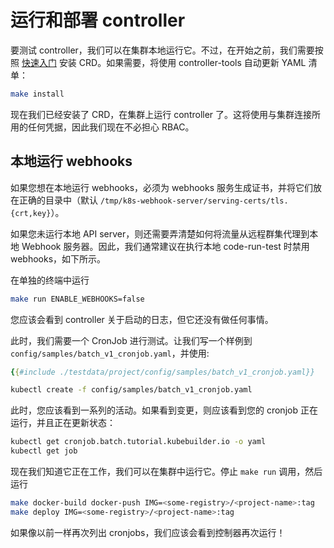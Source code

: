 # 运行和部署 controller

要测试 controller，我们可以在集群本地运行它。不过，在开始之前，我们需要按照 [快速入门](/quick-start.md) 安装 CRD。如果需要，将使用 controller-tools 自动更新 YAML 清单：

```bash
make install
```

现在我们已经安装了 CRD，在集群上运行 controller 了。这将使用与集群连接所用的任何凭据，因此我们现在不必担心 RBAC。

<aside class="note"> 

<h1>本地运行 webhooks</h1>

如果您想在本地运行 webhooks，必须为 webhooks 服务生成证书，并将它们放在正确的目录中（默认 `/tmp/k8s-webhook-server/serving-certs/tls.{crt,key}`）。

如果您未运行本地 API server，则还需要弄清楚如何将流量从远程群集代理到本地 Webhook 服务器。因此，我们通常建议在执行本地 code-run-test 时禁用 webhooks，如下所示。

</aside>

在单独的终端中运行

```bash
make run ENABLE_WEBHOOKS=false
```

您应该会看到 controller 关于启动的日志，但它还没有做任何事情。

此时，我们需要一个 CronJob 进行测试。让我们写一个样例到 `config/samples/batch_v1_cronjob.yaml`，并使用:

```yaml
{{#include ./testdata/project/config/samples/batch_v1_cronjob.yaml}}
```

```bash
kubectl create -f config/samples/batch_v1_cronjob.yaml
```

此时，您应该看到一系列的活动。如果看到变更，则应该看到您的 cronjob 正在运行，并且正在更新状态：

```bash
kubectl get cronjob.batch.tutorial.kubebuilder.io -o yaml
kubectl get job
```

现在我们知道它正在工作，我们可以在集群中运行它。停止 `make run` 调用，然后运行

```bash
make docker-build docker-push IMG=<some-registry>/<project-name>:tag
make deploy IMG=<some-registry>/<project-name>:tag
```

如果像以前一样再次列出 cronjobs，我们应该会看到控制器再次运行！

